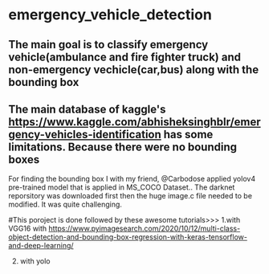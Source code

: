 # emergency_vehicle_detection
## The main goal is to classify emergency vehicle(ambulance and fire fighter truck) and non-emergency vechicle(car,bus)  along with the bounding box

## The main database of kaggle's https://www.kaggle.com/abhisheksinghblr/emergency-vehicles-identification has some limitations. Because there were no bounding boxes

For finding the bounding box I with my friend, @Carbodose applied yolov4 pre-trained model that is applied in MS_COCO Dataset.. The darknet reporsitory was downloaded first then the huge image.c file needed to be modified. It was quite challenging.  


#This poroject is done followed by these awesome tutorials>>>
1.with VGG16 with
https://www.pyimagesearch.com/2020/10/12/multi-class-object-detection-and-bounding-box-regression-with-keras-tensorflow-and-deep-learning/

2. with yolo
